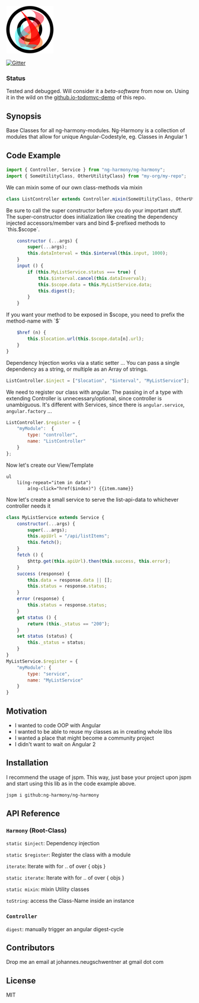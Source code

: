 ![Harmony = 6 + 7;](src/logo.png "Harmony - Fire in my eyes")

[![Gitter](https://badges.gitter.im/ng-harmony/ng-harmony.svg)](https://gitter.im/ng-harmony/ng-harmony?utm_source=badge&utm_medium=badge&utm_campaign=pr-badge)

### Status
Tested and debugged. Will consider it a *beta-software* from now on. Using it in the wild on the [github.io-todomvc-demo](http://ng-harmony.github.io/ng-harmony) of this repo.

## Synopsis

Base Classes for all ng-harmony-modules. Ng-Harmony is a collection of modules that allow for unique Angular-Codestyle, eg. Classes in Angular 1

## Code Example

```javascript
import { Controller, Service } from "ng-harmony/ng-harmony";
import { SomeUtilityClass, OtherUtilityClass} from "my-org/my-repo";
```

We can mixin some of our own class-methods via mixin

```javascript
class ListController extends Controller.mixin(SomeUtilityClass, OtherUtilityClass) {
```

Be sure to call the super constructor before you do your important stuff. The super-constructor does initialization like creating the dependency injected accessors/member vars and bind $-prefixed methods to `this.$scope`.

```javascript
    constructor (...args) {
        super(...args);
        this.dataInterval = this.$interval(this.input, 1000);
    }
    input () {
        if (this.MyListService.status === true) {
            this.$interval.cancel(this.dataInverval);
            this.$scope.data = this.MyListService.data;
            this.digest();
        }
    }
```

If you want your method to be exposed in $scope, you need to prefix the method-name with `$`

```javascript
    $href (n) {
        this.$location.url(this.$scope.data[n].url);
    }
}
```

Dependency Injection works via a static setter ...
You can pass a single dependency as a string, or multiple as an Array of strings.

```javascript
ListController.$inject = ["$location", "$interval", "MyListService"];
```

We need to register our class with angular. The passing in of a type with extending Controller is unnecessary/optional, since controller is unambiguous. It's different with Services, since there is `angular.service`, `angular.factory` ...

```javascript
ListController.$register = {
    "myModule":  {
        type: "controller",
        name: "ListController"
    }
};
```

Now let's create our View/Template

```jade
ul
    li(ng-repeat="item in data")
        a(ng-click="href($index)") {{item.name}}
```

Now let's create a small service to serve the list-api-data to whichever controller needs it

```javascript
class MyListService extends Service {
    constructor(...args) {
        super(...args);
        this.apiUrl = "/api/listItems";
        this.fetch();
    }
    fetch () {
        $http.get(this.apiUrl).then(this.success, this.error);
    }
    success (response) {
        this.data = response.data || [];
        this.status = response.status;
    }
    error (response) {
        this.status = response.status;
    }
    get status () {
        return (this._status == "200");
    }
    set status (status) {
        this._status = status;
    }
}
MyListService.$register = {
    "myModule": {
        type: "service",
        name: "MyListService"
    }
}
```

## Motivation

* I wanted to code OOP with Angular
* I wanted to be able to reuse my classes as in creating whole libs
* I wanted a place that might become a community project
* I didn't want to wait on Angular 2

## Installation

I recommend the usage of jspm.
This way, just base your project upon jspm and start using this lib as in the code example above.

```bash
jspm i github:ng-harmony/ng-harmony
```

## API Reference

### `Harmony` (Root-Class)

`static $inject`: Dependency injection

`static $register`: Register the class with a module

`iterate`: Iterate with for .. of over { objs }

`static iterate`: Iterate with for .. of over { objs }

`static mixin`: mixin Utility classes

`toString`: access the Class-Name inside an instance


### `Controller`

`digest`: manually trigger an angular digest-cycle

## Contributors

Drop me an email at johannes.neugschwentner at gmail dot com

## License

MIT
